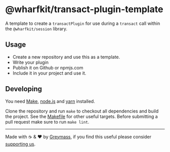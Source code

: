 # @wharfkit/transact-plugin-template

A template to create a `transactPlugin` for use during a `transact` call within the `@wharfkit/session` library.

## Usage

-   Create a new repository and use this as a template.
-   Write your plugin
-   Publish it on Github or npmjs.com
-   Include it in your project and use it.

## Developing

You need [Make](https://www.gnu.org/software/make/), [node.js](https://nodejs.org/en/) and [yarn](https://classic.yarnpkg.com/en/docs/install) installed.

Clone the repository and run `make` to checkout all dependencies and build the project. See the [Makefile](./Makefile) for other useful targets. Before submitting a pull request make sure to run `make lint`.

---

Made with ☕️ & ❤️ by [Greymass](https://greymass.com), if you find this useful please consider [supporting us](https://greymass.com/support-us).
